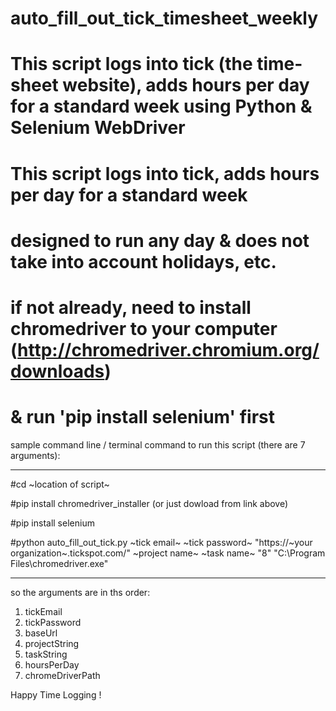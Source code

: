 # auto_fill_out_tick_timesheet_weekly

# This script logs into tick (the time-sheet website), adds hours per day for a standard week using Python &amp; Selenium WebDriver

# This script logs into tick, adds hours per day for a standard week

# designed to run any day & does not take into account holidays, etc.

# if not already, need to install chromedriver to your computer (http://chromedriver.chromium.org/downloads)

# & run 'pip install selenium' first

sample command line / terminal command to run this script (there are 7 arguments):


---------------------

#cd ~location of script~

#pip install chromedriver_installer   (or just dowload from link above)

#pip install selenium

#python auto_fill_out_tick.py ~tick email~ ~tick password~ "https://~your organization~.tickspot.com/" ~project name~ ~task name~ "8" "C:\Program Files\chromedriver.exe"



-------------------------

so the arguments are in ths order: 

1. tickEmail
2. tickPassword
3. baseUrl
4. projectString
5. taskString
6. hoursPerDay 
7. chromeDriverPath 

Happy Time Logging !
